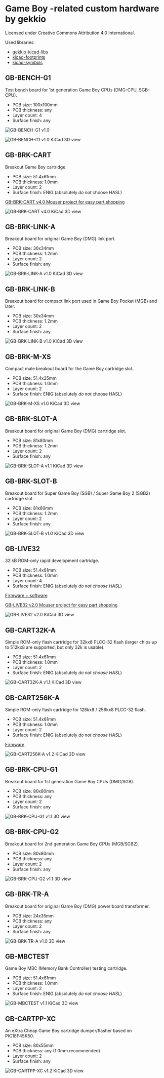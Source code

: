 # Game Boy -related custom hardware by gekkio
Licensed under Creative Commons Attribution 4.0 International.

Used libraries:

* [gekkio-kicad-libs](https://github.com/Gekkio/gekkio-kicad-libs)
* [kicad-footprints](https://github.com/KiCad/kicad-footprints)
* [kicad-symbols](https://github.com/KiCad/kicad-symbols)

## GB-BENCH-G1

Test bench board for 1st generation Game Boy CPUs (DMG-CPU, SGB-CPU).

* PCB size: 100x100mm
* PCB thickness: any
* Layer count: 4
* Surface finish: any

![GB-BENCH-G1 v1.0](GB-BENCH-G1-v1.0.jpg)

![GB-BENCH-G1 v1.0 KiCad 3D view](GB-BENCH-G1.3d.png)

## GB-BRK-CART

Breakout Game Boy cartridge.

* PCB size: 51.4x61mm
* PCB thickness: 1.0mm
* Layer count: 2
* Surface finish: ENIG (absolutely *do not* choose HASL)

[GB-BRK-CART v4.0 Mouser project for easy part shopping](http://www.mouser.com/ProjectManager/ProjectDetail.aspx?AccessID=61700168c3)

![GB-BRK-CART v4.0 KiCad 3D view](GB-BRK-CART.3d.png)

## GB-BRK-LINK-A

Breakout board for original Game Boy (DMG) link port.

* PCB size: 30x34mm
* PCB thickness: 1.2mm
* Layer count: 2
* Surface finish: any

![GB-BRK-LINK-A v1.0 KiCad 3D view](GB-BRK-LINK-A.3d.png)

## GB-BRK-LINK-B

Breakout board for compact link port used in Game Boy Pocket (MGB) and later.

* PCB size: 30x34mm
* PCB thickness: 1.2mm
* Layer count: 2
* Surface finish: any

![GB-BRK-LINK-B v1.0 KiCad 3D view](GB-BRK-LINK-B.3d.png)

## GB-BRK-M-XS

Compact male breakout board for the Game Boy cartridge slot.

* PCB size: 51.4x25mm
* PCB thickness: 1.0mm
* Layer count: 2
* Surface finish: ENIG (absolutely *do not* choose HASL)

![GB-BRK-M-XS v1.0 KiCad 3D view](GB-BRK-M-XS.3d.png)

## GB-BRK-SLOT-A

Breakout board for original Game Boy (DMG) cartridge slot.

* PCB size: 81x80mm
* PCB thickness: 1.2mm
* Layer count: 2
* Surface finish: any

![GB-BRK-SLOT-A v1.1 KiCad 3D view](GB-BRK-SLOT-A.3d.png)

## GB-BRK-SLOT-B

Breakout board for Super Game Boy (SGB) / Super Game Boy 2 (SGB2) cartridge
slot.

* PCB size: 81x80mm
* PCB thickness: 1.2mm
* Layer count: 2
* Surface finish: any

![GB-BRK-SLOT-B v1.0 KiCad 3D view](GB-BRK-SLOT-B.3d.png)

## GB-LIVE32

32 kB ROM-only rapid development cartridge.

* PCB size: 51.4x61mm
* PCB thickness: 1.0mm
* Layer count: 4
* Surface finish: ENIG (absolutely *do not choose HASL*)

[Firmware + software](https://github.com/Gekkio/gb-live32)

[GB-LIVE32 v2.0 Mouser project for easy part shopping](https://www.mouser.com/ProjectManager/ProjectDetail.aspx?AccessID=16281c67ef)

![GB-LIVE32 v2.0 KiCad 3D view](GB-LIVE32.3d.png)

## GB-CART32K-A

Simple ROM-only flash cartridge for 32kx8 PLCC-32 flash (larger chips up to
512kx8 are supported, but only 32k is usable).

* PCB size: 51.4x61mm
* PCB thickness: 1.0mm
* Layer count: 2
* Surface finish: ENIG (absolutely *do not choose HASL*)

![GB-CART32K-A v1.1 KiCad 3D view](GB-CART32K-A.3d.png)

## GB-CART256K-A

Simple ROM-only flash cartridge for 128kx8 / 256kx8 PLCC-32 flash.

* PCB size: 51.4x61mm
* PCB thickness: 1.0mm
* Layer count: 2
* Surface finish: ENIG (absolutely *do not choose HASL*)

[Firmware](https://github.com/Gekkio/gb-cart256k-a)

![GB-CART256K-A v1.2 KiCad 3D view](GB-CART256K-A.3d.png)

## GB-BRK-CPU-G1

Breakout board for 1st generation Game Boy CPUs (DMG/SGB).

* PCB size: 80x80mm
* PCB thickness: any
* Layer count: 2
* Surface finish: any

![GB-BRK-CPU-G1 v1.1 3D view](GB-BRK-CPU-G1.3d.png)

## GB-BRK-CPU-G2

Breakout board for 2nd generation Game Boy CPUs (MGB/SGB2).

* PCB size: 80x80mm
* PCB thickness: any
* Layer count: 2
* Surface finish: any

![GB-BRK-CPU-G2 v1.1 3D view](GB-BRK-CPU-G2.3d.png)

## GB-BRK-TR-A

Breakout board for original Game Boy (DMG) power board transformer.

* PCB size: 24x35mm
* PCB thickness: any
* Layer count: 2
* Surface finish: any

![GB-BRK-TR-A v1.0 3D view](GB-BRK-TR-A.3d.png)

## GB-MBCTEST

Game Boy MBC (Memory Bank Controller) testing cartridge.

* PCB size: 51.4x61mm
* PCB thickness: 1.0mm
* Layer count: 2
* Surface finish: ENIG (absolutely *do not choose HASL*)

![GB-MBCTEST v1.1 KiCad 3D view](GB-MBCTEST.3d.png)

## GB-CARTPP-XC

An eXtra Cheap Game Boy cartridge dumper/flasher based on PIC18F45K50.

* PCB size: 80x55mm
* PCB thickness: any (1.0mm recommended)
* Layer count: 2
* Surface finish: any

![GB-CARTPP-XC v1.2 KiCad 3D view](GB-CARTPP-XC.3d.png)
